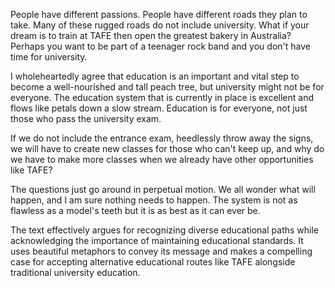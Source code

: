 People have different passions. People have different roads they plan to take. Many of these rugged roads do not include university. What if your dream is to train at TAFE then open the greatest bakery in Australia? Perhaps you want to be part of a teenager rock band and you don't have time for university.

I wholeheartedly agree that education is an important and vital step to become a well-nourished and tall peach tree, but university might not be for everyone. The education system that is currently in place is excellent and flows like petals down a slow stream. Education is for everyone, not just those who pass the university exam.

If we do not include the entrance exam, heedlessly throw away the signs, we will have to create new classes for those who can't keep up, and why do we have to make more classes when we already have other opportunities like TAFE?

The questions just go around in perpetual motion. We all wonder what will happen, and I am sure nothing needs to happen. The system is not as flawless as a model's teeth but it is as best as it can ever be.

The text effectively argues for recognizing diverse educational paths while acknowledging the importance of maintaining educational standards. It uses beautiful metaphors to convey its message and makes a compelling case for accepting alternative educational routes like TAFE alongside traditional university education.
